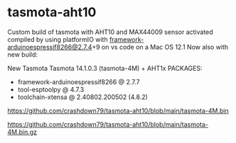 # tasmota-aht10

Custom build of tasmota with AHT10 and MAX44009 sensor activated
compiled by using platformIO with framework-arduinoespressif8266@2.7.4+9
on vs code on a Mac OS 12.1
Now also with new build:

New Tasmota Tasmota 14.1.0.3 (tasmota-4M) + AHT1x
PACKAGES: 
 - framework-arduinoespressif8266 @ 2.7.7 
 - tool-esptoolpy @ 4.7.3 
 - toolchain-xtensa @ 2.40802.200502 (4.8.2)

https://github.com/crashdown79/tasmota-aht10/blob/main/tasmota-4M.bin

https://github.com/crashdown79/tasmota-aht10/blob/main/tasmota-4M.bin.gz
